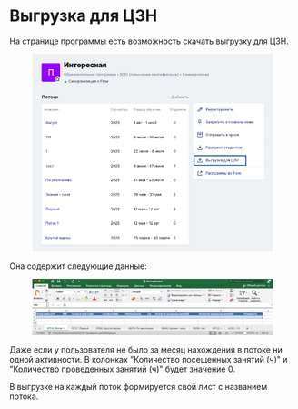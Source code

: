 # Выгрузка для ЦЗН

На странице программы есть возможность скачать выгрузку для ЦЗН.&#x20;

<figure><img src="../../.gitbook/assets/image (1).png" alt=""><figcaption></figcaption></figure>

Она содержит следующие данные:

<figure><img src="../../.gitbook/assets/image.png" alt=""><figcaption></figcaption></figure>

Даже если у пользователя не было за месяц нахождения в потоке ни одной активности. В колонках "Количество посещенных занятий (ч)" и "Количество проведенных занятий (ч)" будет значение 0.&#x20;

В выгрузке на каждый поток формируется свой лист с названием потока.
